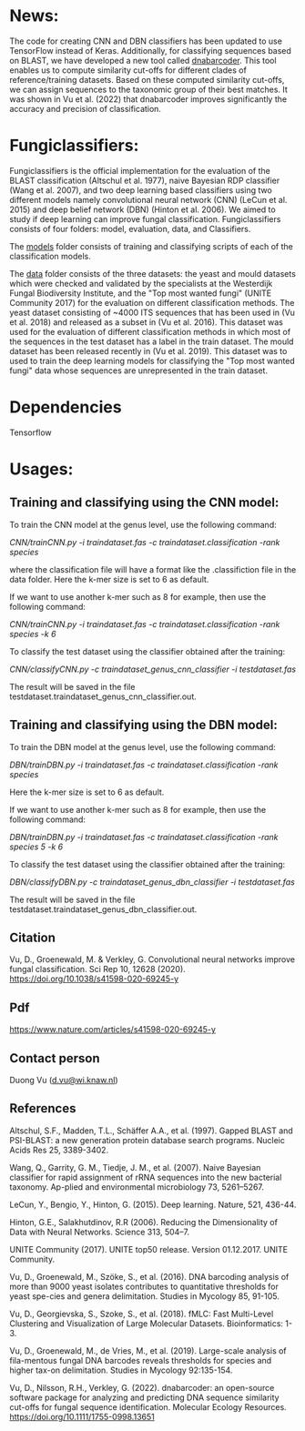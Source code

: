 

# News:

The code for creating CNN and DBN classifiers has been updated to use TensorFlow instead of Keras. Additionally, for classifying sequences based on BLAST, we have developed a new tool called [dnabarcoder](https://github.com/vuthuyduong/dnabarcoder). This tool enables us to compute similarity cut-offs for different clades of reference/training datasets. Based on these computed similarity cut-offs, we can assign sequences to the taxonomic group of their best matches. It was shown in Vu et al. (2022) that dnabarcoder improves significantly the accuracy and precision of classification.

# Fungiclassifiers:

Fungiclassifiers is the official implementation for the evaluation of the BLAST classification (Altschul et al. 1977), naive Bayesian RDP classifier (Wang et al. 2007), and two deep learning based classifiers using two different models namely convolutional neural network (CNN) (LeCun et al. 2015) and deep belief network (DBN) (Hinton et al. 2006). We aimed to study if deep learning can improve fungal classification. Fungiclassifiers consists of four folders: model, evaluation, data, and Classifiers.

The [models](https://github.com/vuthuyduong/fungiclassifiers/tree/master/models) folder consists of training and classifying scripts of each of the classification models.

The [data](https://github.com/vuthuyduong/fungiclassifiers/tree/master/data) folder consists of the three datasets: the yeast and mould datasets which were checked and validated by the specialists at the Westerdijk Fungal Biodiversity Institute, and the "Top most wanted fungi" (UNITE Community 2017) for the evaluation on different classification methods. The yeast dataset consisting of ~4000 ITS sequences that has been used in (Vu et al. 2018) and released as a subset in (Vu et al. 2016). This dataset was used for the evaluation of different classification methods in which most of the sequences in the test dataset has a label in the train dataset. The mould dataset has been released recently in (Vu et al. 2019). This dataset was to used to train the deep learning models for classifying the "Top most wanted fungi" data whose sequences are unrepresented in the train dataset.

# Dependencies

Tensorflow

# Usages:

## Training and classifying using the CNN model:

To train the CNN model at the genus level, use the following command:

*CNN/trainCNN.py -i traindataset.fas -c traindataset.classification -rank species* 

where the classification file will have a format like the .classifiction file in the data folder. Here the k-mer size is set to 6 as default. 

If we want to use another k-mer such as 8 for example, then use the following command:

*CNN/trainCNN.py -i traindataset.fas -c traindataset.classification -rank species -k 6*

To classify the test dataset using the classifier obtained after the training:

*CNN/classifyCNN.py -c traindataset_genus_cnn_classifier -i testdataset.fas*

The result will be saved in the file testdataset.traindataset_genus_cnn_classifier.out.

## Training and classifying using the DBN model:

To train the DBN model at the genus level, use the following command:

*DBN/trainDBN.py -i traindataset.fas -c traindataset.classification -rank species* 

Here the k-mer size is set to 6 as default. 

If we want to use another k-mer such as 8 for example, then use the following command:

*DBN/trainDBN.py -i traindataset.fas -c traindataset.classification -rank species 5 -k 6*

To classify the test dataset using the classifier obtained after the training:

*DBN/classifyDBN.py -c traindataset_genus_dbn_classifier -i testdataset.fas*

The result will be saved in the file testdataset.traindataset_genus_dbn_classifier.out.


## Citation

Vu, D., Groenewald, M. & Verkley, G. Convolutional neural networks improve fungal classification. Sci Rep 10, 12628 (2020). https://doi.org/10.1038/s41598-020-69245-y

## Pdf

https://www.nature.com/articles/s41598-020-69245-y



## Contact person 

Duong Vu (d.vu@wi.knaw.nl)

## References
Altschul, S.F., Madden, T.L., Schäffer A.A., et al. (1997). Gapped BLAST and PSI-BLAST: a new generation protein database search programs. Nucleic Acids Res 25, 3389-3402.

Wang, Q., Garrity, G. M., Tiedje, J. M., et al. (2007). Naive Bayesian classifier for rapid assignment of rRNA sequences into the new bacterial taxonomy. Ap-plied and environmental microbiology 73, 5261–5267. 

LeCun, Y., Bengio, Y., Hinton, G. (2015). Deep learning. Nature, 521, 436-44.

Hinton, G.E., Salakhutdinov, R.R (2006). Reducing the Dimensionality of Data with Neural Networks. Science 313, 504–7.

UNITE Community (2017). UNITE top50 release. Version 01.12.2017. UNITE Community. 

Vu, D., Groenewald, M., Szöke, S., et al. (2016). DNA barcoding analysis of more than 9000 yeast isolates contributes to quantitative thresholds for yeast spe-cies and genera delimitation. Studies in Mycology 85, 91-105. 

Vu, D., Georgievska, S., Szoke, S., et al. (2018). fMLC: Fast Multi-Level Clustering and Visualization of Large Molecular Datasets. Bioinformatics: 1-3.

Vu, D., Groenewald, M., de Vries, M., et al. (2019). Large-scale analysis of fila-mentous fungal DNA barcodes reveals thresholds for species and higher tax-on delimitation. Studies in Mycology 92:135-154.

Vu, D., Nilsson, R.H., Verkley, G. (2022). dnabarcoder: an open-source software package for analyzing and predicting DNA sequence similarity cut-offs for fungal sequence identification. Molecular Ecology Resources. https://doi.org/10.1111/1755-0998.13651

